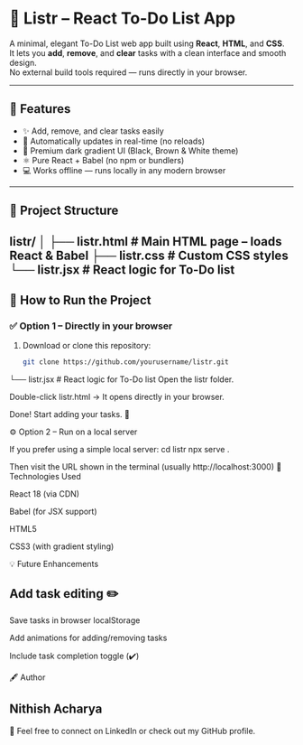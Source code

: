 # 📝 Listr – React To-Do List App

A minimal, elegant To-Do List web app built using **React**, **HTML**, and **CSS**.  
It lets you **add**, **remove**, and **clear** tasks with a clean interface and smooth design.  
No external build tools required — runs directly in your browser.

---

## 🚀 Features

- ✨ Add, remove, and clear tasks easily  
- 💾 Automatically updates in real-time (no reloads)  
- 🎨 Premium dark gradient UI (Black, Brown & White theme)  
- ⚛️ Pure React + Babel (no npm or bundlers)  
- 💻 Works offline — runs locally in any modern browser  

---
## 📁 Project Structure
listr/
│
├── listr.html # Main HTML page – loads React & Babel
├── listr.css # Custom CSS styles
└── listr.jsx # React logic for To-Do list
---
## 🧠 How to Run the Project

### ✅ Option 1 – Directly in your browser
1. Download or clone this repository:
   ```bash
   git clone https://github.com/yourusername/listr.git

└── listr.jsx # React logic for To-Do list
Open the listr folder.

Double-click listr.html → It opens directly in your browser.

Done! Start adding your tasks. 🎉

⚙️ Option 2 – Run on a local server

If you prefer using a simple local server:
cd listr
npx serve .

Then visit the URL shown in the terminal (usually http://localhost:3000)
🧩 Technologies Used

React 18 (via CDN)

Babel (for JSX support)

HTML5

CSS3 (with gradient styling)

💡 Future Enhancements

## Add task editing ✏️

Save tasks in browser localStorage

Add animations for adding/removing tasks

Include task completion toggle (✔️)

🖋️ Author

## Nithish Acharya
📧 Feel free to connect on LinkedIn
 or check out my GitHub profile.


